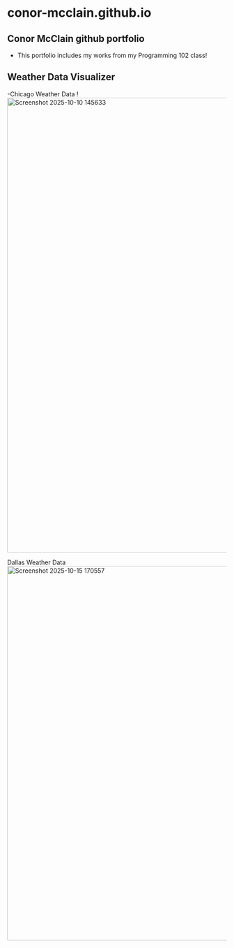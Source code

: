 # conor-mcclain.github.io
## Conor McClain github portfolio
- This portfolio includes my works from my Programming 102 class!

## Weather Data Visualizer

-Chicago Weather Data
!<img width="1230" height="1043" alt="Screenshot 2025-10-10 145633" src="https://github.com/user-attachments/assets/a9ac91c8-ea2d-4b5e-9950-e16f04c591f5" />

Dallas Weather Data
<img width="1237" height="859" alt="Screenshot 2025-10-15 170557" src="https://github.com/user-attachments/assets/14a640ab-9e44-4922-a726-542b0415e505" />
